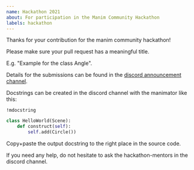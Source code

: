 ```yaml
---
name: Hackathon 2021
about: For participation in the Manim Community Hackathon
labels: hackathon
---
```


Thanks for your contribution for the manim community hackathon!

Please make sure your pull request has a meaningful title.

E.g. "Example for the class Angle".

Details for the submissions can be found in the [discord announcement channel](https://discord.com/channels/581738731934056449/581739610154074112/846460718479966228
).

Docstrings can be created in the discord channel with the manimator like this:
```
!mdocstring
```
```python
class HelloWorld(Scene):
    def construct(self):
        self.add(Circle())
```
Copy+paste the output docstring to the right place in the source code.

If you need any help, do not hesitate to ask the hackathon-mentors in the discord channel.
